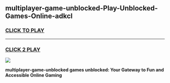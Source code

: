 
## multiplayer-game-unblocked-Play-Unblocked-Games-Online-adkcl
<h3>
<a href="https://premium76.site?title=multiplayer-game-unblocked&ref=25A">CLICK TO PLAY</a></h3>
<hr>

<h3>
<a href="https://premium76.site?title=multiplayer-game-unblocked&ref=25A">CLICK 2 PLAY</a>
  
</h3>

<a href="https://premium76.site?title=multiplayer-game-unblocked&ref=25A"><img src="https://clearcache.store/games.png"></a>


**multiplayer-game-unblocked games unblocked: Your Gateway to Fun and Accessible Online Gaming**

